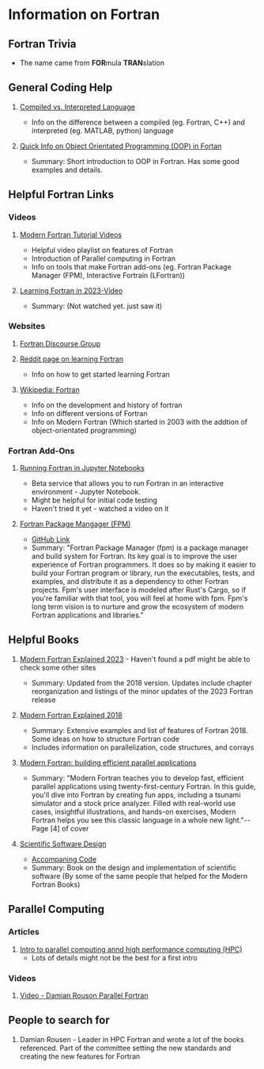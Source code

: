 # Information on Fortran

## Fortran Trivia
* The name came from **FOR**mula **TRAN**slation
  
## General Coding Help

1) [Compiled vs. Interpreted Language](https://www.geeksforgeeks.org/difference-between-compiled-and-interpreted-language/)
   * Info on the difference between a compiled (eg. Fortran, C++) and interpreted (eg. MATLAB, python) language

2) [Quick Info on Object Orientated Programming (OOP) in Fortan](https://www.math.fsu.edu/~dmandel/Fortran/Chap6.pdf)
   * Summary: Short introduction to OOP in Fortran. Has some good examples and details.
<!-------------------------- End of Coding Help--------------------------->


## Helpful Fortran Links

### Videos
1) [Modern Fortran Tutorial Videos](https://www.youtube.com/watch?v=05N6PecJw-E&list=PLOU8LxhyFylLS298Sea2-gYvO5Lj8HZsP)
    * Helpful video playlist on features of Fortran 
    * Introduction of Parallel computing in Fortran
    * Info on tools that make Fortran add-ons (eg. Fortran Package Manager (FPM), Interactive Fortrain (LFortran))
  
2)  [Learning Fortran in 2023-Video](https://www.youtube.com/watch?v=PvUQndB8R9s)
    * Summary: (Not watched yet. just saw it)
  
### Websites
1) [Fortran Discourse Group](https://fortran-lang.discourse.group/)

2) [Reddit page on learning Fortran](https://www.reddit.com/r/fortran/comments/utkjf8/resources_for_getting_good_at_fortran/)
   * Info on how to get started learning Fortran
  
3) [Wikipedia: Fortran](https://en.wikipedia.org/wiki/Fortran)
   * Info on the development and history of fortran
   * Info on different versions of Fortran 
   * Info on Modern Fortran (Which started in 2003 with the addtion of object-orientated programming)

### Fortran Add-Ons
1) [Running Fortran in Jupyter Notebooks](https://lfortran.org/)
   * Beta service that allows you to run Fortran in an interactive environment - Jupyter Notebook.
   * Might be helpful for initial code testing
   * Haven't tried it yet - watched a video on it

2) [Fortran Package Mangager (FPM)](https://fpm.fortran-lang.org/)
    * [GitHub Link](https://github.com/fortran-lang/fpm)
    * Summary: "Fortran Package Manager (fpm) is a package manager and build system for Fortran. Its key goal is to improve the user experience of Fortran programmers. It does so by making it easier to build your Fortran program or library, run the executables, tests, and examples, and distribute it as a dependency to other Fortran projects. Fpm's user interface is modeled after Rust's Cargo, so if you're familiar with that tool, you will feel at home with fpm. Fpm's long term vision is to nurture and grow the ecosystem of modern Fortran applications and libraries."

<!-------------------------- End of Fortran Links ------------------------>


## Helpful Books

1) [Modern Fortran Explained 2023](https://global.oup.com/academic/product/modern-fortran-explained-9780198876588?q=Fortran%202023&lang=en&cc=de) - Haven't found a pdf might be able to check some other sites
   * Summary: Updated from the 2018 version. Updates include chapter reorganization and listings of the  minor  updates of the 2023 Fortran release
   
2) [Modern Fortran Explained 2018](https://www.amazon.com/Modern-Fortran-Explained-Incorporating-Mathematics/dp/0198811888#customerReviews)
   * Summary: Extensive examples and list of features of Fortran 2018. Some ideas on how to structure Fortran code
   * Includes information on parallelization, code structures, and corrays

3) [Modern Fortran: building efficient  parallel applications](https://www.manning.com/books/modern-fortran)
   * Summary: "Modern Fortran teaches you to develop fast, efficient parallel applications using twenty-first-century Fortran. In this guide, you'll dive into Fortran by creating fun apps, including a tsunami simulator and a stock price analyzer. Filled with real-world use cases, insightful illustrations, and hands-on exercises, Modern Fortran helps you see this classic language in a whole new light."-- Page [4] of cover
  
4) [Scientific Software Design](https://www.cambridge.org/core/books/scientific-software-design/CD0A2BA986E335E95D7FC91CF39BA30E)
   
   * [Accompaning Code](https://github.com/sourceryinstitute/Scientific-Software-Design)
   * Summary: Book on the design and implementation of scientific software (By some of the same people that helped for the Modern Fortran Books)

<!--------------------------- End of Books ------------------------------->

## Parallel Computing

### Articles
1) [Intro to parallel computing annd high performance computing (HPC)](https://hpc.llnl.gov/documentation/tutorials/introduction-parallel-computing-tutorial)
    * Lots of details might not be the best for a first intro

### Videos
1) [Video - Damian Rouson Parallel Fortran](https://www.youtube.com/watch?v=IWHRuJ7D70I)


<!-------------------------- End of Parallel Computing ------------------->


## People to search for

1) Damian Rousen - Leader in HPC Fortran and wrote a lot of the books referenced. Part of the committee setting  the new standards and creating the new features for Fortran

<!-------------------------- End of People Search ----------------------->